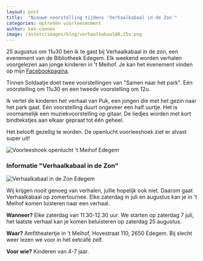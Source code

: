```yaml
---
layout: post
title:  "Nieuwe voorstelling tijdens 'Verhaalkabaal in de Zon'"
categories: optreden voorleesmoment
author: ken-coenen
image: /assets/images/blog/verhaalkabaal@0,25x.png
---
```


25 augustus om 11u30 ben ik te gast bij Verhaalkabaal in de zon, een evenement van de Bibliotheek Edegem.
Elk weekend worden verhalen voorgelezen aan jonge kinderen in 't Meihof.
Je kan het evenement vinden op mijn  <a href="https://www.facebook.com/events/297626704343427/" target="_blank">Facebookpagina</a>.

Tinnen Soldaatje doet twee voorstellingen van "Samen naar het park".
Eén voorstelling om 11u30 en een tweede voorstelling om 12u.

Ik vertel de kinderen het verhaal van Puk, een jongen die met het gezin naar het park gaat.
Eén voorstelling duurt ongeveer een half uurtje.
Het is voornamelijk een muziekvoorstelling op gitaar.
De liedjes worden met kort bindtekstjes aan elkaar gepraat tot één geheel.

Het belooft gezellig te worden.
De openlucht voorleeshoek ziet er alvast super uit!

<img src="{{ '/assets/images/blog/meihof-1-wide.png' | prepend: site.baseurl }}" class="image fit" alt="Voorleeshoek openlucht 't Meihof Edegem" />

### Informatie "Verhaalkabaal in de Zon"

<img src="{{ '/assets/images/blog/verhaalkabaal@0,25x.png' | prepend: site.baseurl }}" class="image" alt="Verhaalkabaal in de Zon Edegem" />

Wij krijgen nooit genoeg van verhalen, jullie hopelijk ook niet. Daarom gaat Verhaalkabaal op zomertournee. Elke zaterdag in juli en augustus kan je in 't Meihof komen luisteren naar een verhaal. 

**Wanneer?** Elke zaterdag van 11.30-12.30 uur. We starten op zaterdag 7 juli, het laatste verhaal kan je komen beluisteren op zaterdag 25 augustus. 

**Waar?** Amfitheatertje in ’t Meihof, Hovestraat 110, 2650 Edegem. Bij slecht weer lezen we voor in het eetcafé zelf.

**Voor wie?** Kinderen van 4-7 jaar.